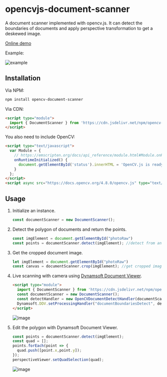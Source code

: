 # opencvjs-document-scanner

A document scanner implemented with opencv.js. It can detect the boundaries of documents and apply perspective transformation to get a deskewed image.

[Online demo](https://ornate-unicorn-65848b.netlify.app/)

Example:

![example](https://github.com/tony-xlh/opencvjs-document-scanner/assets/5462205/dba83ab0-75bd-4685-a462-ef61fb21629d)

## Installation

Via NPM:

```bash
npm install opencv-document-scanner
```

Via CDN:

```html
<script type="module">
  import { DocumentScanner } from 'https://cdn.jsdelivr.net/npm/opencv-document-scanner/dist/opencv-document-scanner.js';
</script>
```

You also need to include OpenCV:

```html
<script type="text/javascript">
  var Module = {
    // https://emscripten.org/docs/api_reference/module.html#Module.onRuntimeInitialized
    onRuntimeInitialized() {
      document.getElementById('status').innerHTML = 'OpenCV.js is ready.';
    }
  };
</script>
<script async src="https://docs.opencv.org/4.8.0/opencv.js" type="text/javascript"></script>
```

## Usage

1. Initialize an instance.

   ```js
   const documentScanner = new DocumentScanner();
   ```
   
2. Detect the polygon of documents and return the points.

   ```js
   const imgElement = document.getElementById("photoRaw")
   const points = documentScanner.detect(imgElement); //detect from an img or canvas element
   ```
   
3. Get the cropped document image.
   
   ```js
   let imgElement = document.getElementById("photoRaw")
   const canvas = documentScanner.crop(imgElement); //get cropped image from an img or canvas element
   ```
   
4. Live scanning with camera using [Dynamsoft Document Viewer](https://www.dynamsoft.com/document-viewer/docs/introduction/index.html).
   
   ```html
   <script type="module">
     import { DocumentScanner } from 'https://cdn.jsdelivr.net/npm/opencv-document-scanner/dist/opencv-document-scanner.js';
     const documentScanner = new DocumentScanner();
     const detectHandler = new OpenCVDocumentDetectHandler(documentScanner);
     Dynamsoft.DDV.setProcessingHandler("documentBoundariesDetect", detectHandler);
   </script>
   ```

   ![image](https://github.com/tony-xlh/opencvjs-document-scanner/assets/5462205/3572db79-d98c-4012-b640-fef3b5cc83d0)


5. Edit the polygon with Dynamsoft Document Viewer.

   ```js
   const points = documentScanner.detect(imgElement);
   const quad = [];
   points.forEach(point => {
     quad.push([point.x,point.y]);
   });
   perspectiveViewer.setQuadSelection(quad);
   ```

   ![image](https://github.com/tony-xlh/opencvjs-document-scanner/assets/5462205/aad13adb-3c7e-45ae-81c3-2df5d283b4c5)


